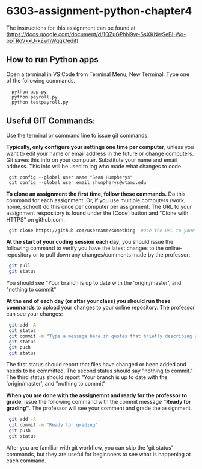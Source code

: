# 6303-assignment-python-chapter4
The instructions for this assignment can be found at   
(https://docs.google.com/document/d/1QZuGPhN9vr-SsXKNwSeBI-Wo-ppTRoVkxU-kZwhWqqk/edit)  
  

## How to run Python apps
Open a terminal in VS Code from Terminal Menu, New Terminal. Type one of the following commands. 
```
  python app.py
  python payroll.py
  python testpayroll.py
```

## Useful GIT Commands:  
Use the terminal or command line to issue git commands. 
  
**Typically, only configure your settings one time per computer**, unless you want to edit your name or email address in the future or change computers. Git saves this info on your computer. Substitute your name and email address. This info will be used to log who made what changes to code.
```
 git config --global user.name "Sean Humpherys" 
 git config --global user.email shumpherys@wtamu.edu
```

**To clone an assignment the first time, follow these commands.** Do this command for each assignment. Or, if you use multiple computers (work, home, school) do this once per computer per assignment. The URL to your assignment respository is found under the [Code] button and "Clone with HTTPS" on github.com. 
```bash
 git clone https://github.com/username/something  #use the URL to your specific assignment repository on github.com
 ```

**At the start of your coding session each day**, you should issue the following command to verify you have the latest changes to the online-repository or to pull down any changes/comments made by the professor:     
```bash
 git pull  
 git status 
```
You should see "Your branch is up to date with the 'origin/master', and "nothing to commit"    
 
**At the end of each day (or after your class) you should run these commands** to upload your changes to your online repository. The professor can see your changes:     
```bash
 git add -A
 git status    
 git commit -m "Type a message here in quotes that briefly describing your changes"
 git status    
 git push
 git status   
```
The first status should report that files have changed or been added and needs to be committed. The second status should say "nothing to commit." The third status should report "Your branch is up to date with the 'origin/master', and "nothing to commit"  

**When you are done with the assignemnt and ready for the professor to grade**, issue the following command with the commit message **"Ready for grading"**. The professor will see your comment and grade the assignment. 
```bash
 git add -A  
 git commit -m "Ready for grading" 
 git push
 git status   
```
After you are familiar with git workflow, you can skip the 'git status' commands, but they are useful for beginnners to see what is happening at each command. 
